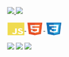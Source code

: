 <div style="display: flex">
  <div>
    <a href="https://github.com/Giovannelrodrigues">
    <img height="160em" src="https://github-readme-stats.vercel.app/api?username=Giovannelrodrigues&show_icons=true&theme=monokai&include_all_commits=true&count_private=true"/>
    <img height="160em" src="https://github-readme-stats.vercel.app/api/top-langs/?username=Giovannelrodrigues&layout=compact&langs_count=7&theme=monokai"/>
  </div>
</div>
<br>
  <div style="display: inline_block;">
    <img align="center" alt="GIO-Js" height="30" width="40" src="https://raw.githubusercontent.com/devicons/devicon/master/icons/javascript/javascript-plain.svg">
    <img align="center" alt="GIO-HTML" height="30" width="40" src="https://raw.githubusercontent.com/devicons/devicon/master/icons/html5/html5-original.svg">
    <img align="center" alt="GIO-CSS" height="30" width="40" src="https://raw.githubusercontent.com/devicons/devicon/master/icons/css3/css3-original.svg">
  </div>
<br>
<div> 
  <a href="https://www.instagram.com/giovanne_lrodrigues/" target="_blank"><img src="https://img.shields.io/badge/-Instagram-%23E4405F?style=for-the-badge&logo=instagram&logoColor=white" target="_blank"></a>
  <a href = "mailto:giovannelrodrigues@icloud.com"><img src="https://img.shields.io/badge/-Gmail-%23333?style=for-the-badge&logo=gmail&logoColor=white" target="_blank"></a>
  <a href="https://www.linkedin.com/in/giovanne-rodrigues-9b07ab205/" target="_blank"><img src="https://img.shields.io/badge/-LinkedIn-%230077B5?style=for-the-badge&logo=linkedin&logoColor=white" target="_blank"></a> 
</div>
